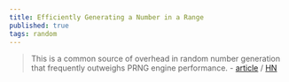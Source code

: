 ```yaml
---
title: Efficiently Generating a Number in a Range
published: true
tags: random
---
```

> This is a common source of overhead in random number generation that frequently outweighs PRNG engine performance. - [article](https://www.pcg-random.org/posts/bounded-rands.html) / [HN](https://news.ycombinator.com/item?id=44767508)
